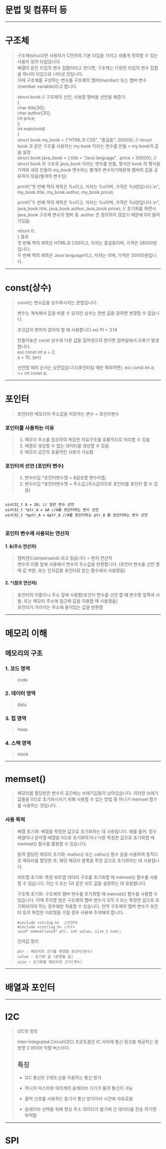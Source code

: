 # 문법 및 컴퓨터 등



***  



# 구조체 
> 구조체(struct)란 사용자가 C언어의 기본 타입을 가지고 새롭게 정의할 수 있는 사용자 정의 타입입니다.  
> 배열이 같은 타입의 변수 집합이라고 한다면, 구조체는 다양한 타입의 변수 집합을 하나의 타입으로 나타낸 것입니다.     
> 이때 구조체를 구성하는 변수를 구조체의 멤버(member) 또는 멤버 변수(member variable)라고 합니다.  
>
> struct book // 구조체의 선언, 사용할 멤버들 선언을 해준다.   
> {  
>    char title[30];  
>    char author[30];  
>    int price;  
> };    
> int main(void)  
> {  
>    struct book my_book = {"HTML과 CSS", "홍길동", 28000};   // struct book 과 같은 구조를 사용하는 my book 이라는 변수를 만듦 > my book의 값을 설정   
>    struct book java_book = {.title = "Java language", .price = 30000}; // struct book 의 구조로 java_book 이라는 변수를 만듦, 형식만 book 의 형식을 가져와 새로 만들어 my_book 변수와는 별개의 변수이기때문에 멤버의 값을 공유하지 않음(별개의 변수임)   
>   
>    printf("첫 번째 책의 제목은 %s이고, 저자는 %s이며, 가격은 %d원입니다.\n",  
>        my_book.title, my_book.author, my_book.price);    
>          
>    printf("두 번째 책의 제목은 %s이고, 저자는 %s이며, 가격은 %d원입니다.\n",  
>        java_book.title, java_book.author, java_book.price); // 초기화를 하면서 java_book 구조체 변수의 멤버 중 .author 은 정의하지 않았기 때문에 0이 들어가있음.  
>
>    return 0;  
> }
> 결과  
> 첫 번째 책의 제목은 HTML과 CSS이고, 저자는 홍길동이며, 가격은 28000원입니다.  
> 두 번째 책의 제목은 Java language이고, 저자는 이며, 가격은 30000원입니다.



***



# const(상수)
> const는 변수값을 상수화시키는 문법입니다.  
> 
> 변수는 계속해서 값을 바꿀 수 있지만 상수는 한번 값을 정하면 변경할 수 없습니다.  
> 
> 초깃값이 변하지 않아야 할 때 사용합니다 ex) PI = 3.14  
> 
> 만들어놓은 const 상수에 다른 값을 집어넣으려 한다면 컴파일에서 오류가 발생합니다.  
> ex) const int a = 2;  
>     a = 10; (err)  
> 
> 선언할 때의 순서는 상관없습니다(포인터일 때만 제외하면).  ex) const int a; == int const a;



***



# 포인터
> 포인터란 메모리의 주소값을 저장하는 변수 = 포인터변수

### 포인터를 사용하는 이유
> 1. 메모리 주소를 참조하여 복잡한 자료구조를 효율적으로 처리할 수 있음
> 2. 배열로 생성할 수 없는 데이터를 생성할 수 있음
> 3. 메모리 공간의 효율적인 사용이 가능함  

### 포인터의 선언 (포인터 변수)
> 1. 변수타입 *포인터변수명 = &참조할 변수이름;  
> 2. 변수타입 *포인터변수명 = 주소값;(주소값이므로 포인터를 포인터 할 수 있음)  


<pre>
<code>
uint32_t A = 10; // 일반 변수 선언    
uint32_t *ptr_A = &A //A를 포인터하는 변수 선언  
uint32_t *pptr_A = &ptr_A //A를 포인터하는 ptr_A 를 포인터하는 변수 선언  
</code>
</pre>



### 포인터 변수에 사용되는 연산자
#### 1. &(주소 연산자)  
> 앰퍼샌드(ampersand) 라고 읽습니다 = 번지 연산자  
> 변수의 이름 앞에 사용해서 변수의 주소값을 반환합니다. (포인터 변수를 선언 할 때 값 부분, 또는 인자값을 포인터로 받는 함수에서 사용했음)    
#### 2. *(참조 연산자)
> 포인터의 이름이나 주소 앞에 사용함(포인터 변수를 선언 할 떄 변수명 앞쪽에 사용, 또는 메모리 주소에 접근해 값을 이용할 때 사용했음)    
> 포인터가 가리키는 주소에 들어있는 값을 반환함



***
# 메모리 이해  
 ## 메모리의 구조 
 ### 1. 코드 영역 
 > code
 ### 2. 데이터 영역
 > data
 ### 3. 힙 영역 
 > heap
 ### 4. 스택 영역
 > stack
***
# memset()
> 메모리를 할당받은 변수의 공간에는 쓰레기값들이 남아있습니다. 이러한 쓰레기 값들을 0으로 초기화시키기 위해 사용할 수 있는 방법 중 하나가 memset 함수를 사용하는 것입니다.
### 사용 목적
> 배열 초기화: 배열을 특정한 값으로 초기화하는 데 사용됩니다. 예를 들어, 정수 배열이나 문자열 배열을 0으로 초기화하거나 다른 특정한 값으로 초기화할 때 memset() 함수를 활용할 수 있습니다.
>
> 동적 할당된 메모리 초기화: malloc() 또는 calloc() 함수 등을 사용하여 동적으로 메모리를 할당한 후, 해당 메모리 블록을 특정 값으로 초기화하는 데 사용됩니다.
>
> 비트맵 초기화: 특정 비트맵 데이터 구조를 초기화할 때 memset() 함수를 사용할 수 있습니다. 이는 0 또는 1과 같은 비트 값을 설정하는 데 유용합니다.
>
> 구조체 초기화: 구조체의 멤버 변수를 초기화할 때 memset() 함수를 사용할 수 있습니다. 이때 주의할 점은 구조체의 멤버 변수가 모두 0 또는 특정한 값으로 초기화되어야 하는 경우에만 적용할 수 있습니다. 만약 구조체의 멤버 변수가 포인터 등의 복잡한 자료형을 가질 경우 사용에 주의해야 합니다.  
>```
> #include <string.h>  //C언어
> #include <cstring.h> //C++
> void* memset(void* ptr, int value, size_t num);
>```
> 인자값 정리  
> ```
> ptr : 메모리의 크기를 변경할 포인터(변수)  
> value : 초기화 값 (변경될 값)  
> size : 초기화할 메모리의 크기(개수)  
> ```
***
# 배열과 포인터  
***
# I2C
>
> I2C의 정의
>
> Inter-Integrated Circuit(I2C) 프로토콜은 IC 사이에 통신 링크를 제공하는 양방향 2 와이어 직렬 버스이다.
> ## 특징 
> - I2C 통신은 2개의 선을 이용하는 통신 방식
>
> - 하나의 마스터와 여러개의 슬레이브 기기가 물려 통신이 가능
>
> - 클럭 신호를 사용하는 동기식 통신 방식이라 시간에 자유로움
>
> - 슬레이브 선택을 위해 항상 주소 데이터가 붙기에 긴 데이터를 전송 하기엔 부적합
***
# SPI

